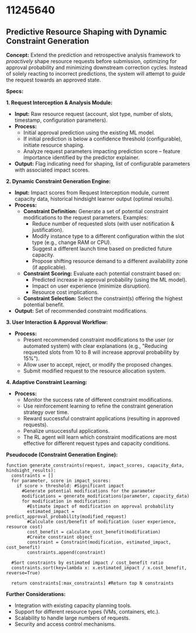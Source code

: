 # 11245640

## Predictive Resource Shaping with Dynamic Constraint Generation

**Concept:** Extend the prediction and retrospective analysis framework to *proactively* shape resource requests before submission, optimizing for approval probability and minimizing downstream correction cycles. Instead of solely reacting to incorrect predictions, the system will attempt to *guide* the request towards an approved state.

**Specs:**

**1. Request Interception & Analysis Module:**

*   **Input:** Raw resource request (account, slot type, number of slots, timestamp, configuration parameters).
*   **Process:**
    *   Initial approval prediction using the existing ML model.
    *   If initial prediction is below a confidence threshold (configurable), initiate resource shaping.
    *   Analyze request parameters impacting prediction score – feature importance identified by the predictor explainer.
*   **Output:**  Flag indicating need for shaping, list of configurable parameters with associated impact scores.

**2. Dynamic Constraint Generation Engine:**

*   **Input:** Impact scores from Request Interception module, current capacity data, historical hindsight learner output (optimal results).
*   **Process:**
    *   **Constraint Definition:** Generate a set of potential constraint modifications to the request parameters.  Examples:
        *   Reduce number of requested slots (with user notification & justification).
        *   Modify instance type to a different configuration within the slot type (e.g., change RAM or CPU).
        *   Suggest a different launch time based on predicted future capacity.
        *   Propose shifting resource demand to a different availability zone (if applicable).
    *   **Constraint Scoring:**  Evaluate each potential constraint based on:
        *   Predicted increase in approval probability (using the ML model).
        *   Impact on user experience (minimize disruption).
        *   Resource cost implications.
    *   **Constraint Selection:**  Select the constraint(s) offering the highest potential benefit.
*   **Output:**  Set of recommended constraint modifications.

**3. User Interaction & Approval Workflow:**

*   **Process:**
    *   Present recommended constraint modifications to the user (or automated system) with clear explanations (e.g., "Reducing requested slots from 10 to 8 will increase approval probability by 15%").
    *   Allow user to accept, reject, or modify the proposed changes.
    *   Submit modified request to the resource allocation system.

**4. Adaptive Constraint Learning:**

*   **Process:**
    *   Monitor the success rate of different constraint modifications.
    *   Use reinforcement learning to refine the constraint generation strategy over time.
    *   Reward successful constraint applications (resulting in approved requests).
    *   Penalize unsuccessful applications.
    *   The RL agent will learn which constraint modifications are most effective for different request types and capacity conditions.

**Pseudocode (Constraint Generation Engine):**

```
function generate_constraints(request, impact_scores, capacity_data, hindsight_results):
  constraints = []
  for parameter, score in impact_scores:
    if score > threshold: #Significant impact
      #Generate potential modifications for the parameter
      modifications = generate_modifications(parameter, capacity_data)
      for modification in modifications:
        #Estimate impact of modification on approval probability
        estimated_impact = predict_approval_probability(modified_request)
        #Calculate cost/benefit of modification (user experience, resource cost)
        cost_benefit = calculate_cost_benefit(modification)
        #Create constraint object
        constraint = Constraint(modification, estimated_impact, cost_benefit)
        constraints.append(constraint)

  #Sort constraints by estimated impact / cost_benefit ratio
  constraints.sort(key=lambda x: x.estimated_impact / x.cost_benefit, reverse=True)

  return constraints[:max_constraints] #Return top N constraints
```

**Further Considerations:**

*   Integration with existing capacity planning tools.
*   Support for different resource types (VMs, containers, etc.).
*   Scalability to handle large numbers of requests.
*   Security and access control mechanisms.